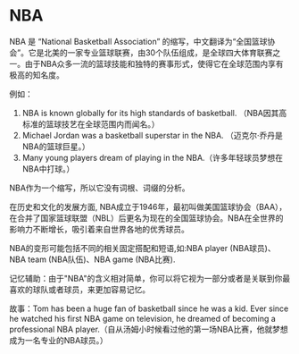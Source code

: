 # NBA

NBA 是 “National Basketball Association” 的缩写，中文翻译为“全国篮球协会”。它是北美的一家专业篮球联赛，由30个队伍组成，是全球四大体育联赛之一。由于NBA众多一流的篮球技能和独特的赛事形式，使得它在全球范围内享有极高的知名度。

  

例如：

  

1.  NBA is known globally for its high standards of basketball. （NBA因其高标准的篮球技艺在全球范围内而闻名。）
2.  Michael Jordan was a basketball superstar in the NBA. （迈克尔·乔丹是NBA的篮球巨星。）
3.  Many young players dream of playing in the NBA.（许多年轻球员梦想在NBA中打球。）

  

NBA作为一个缩写，所以它没有词根、词缀的分析。

  

在历史和文化的发展方面, NBA成立于1946年，最初叫做美国篮球协会（BAA），在合并了国家篮球联盟（NBL）后更名为现在的全国篮球协会。NBA在全世界的影响力不断增长，吸引着来自世界各地的优秀球员。

  

NBA的变形可能包括不同的相关固定搭配和短语,如:NBA player (NBA球员)、NBA team (NBA队伍)、NBA game (NBA比赛).

  

记忆辅助：由于"NBA"的含义相对简单，你可以将它视为一部分或者是关联到你最喜欢的球队或者球员，来更加容易记忆。

  

故事：Tom has been a huge fan of basketball since he was a kid. Ever since he watched his first NBA game on television, he dreamed of becoming a professional NBA player.（自从汤姆小时候看过他的第一场NBA比赛，他就梦想成为一名专业的NBA球员。）
